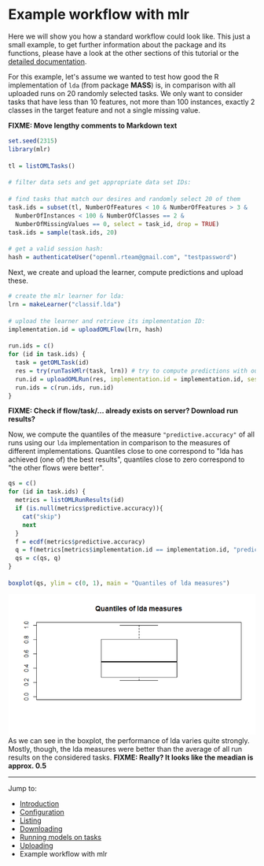 Example workflow with mlr
=========================

Here we will show you how a standard workflow could look like. This just a small example, to get
further information about the package and its functions, please have a look at the other sections
of this tutorial or the [detailed documentation](http://www.rdocumentation.org/packages/OpenML).

For this example, let's assume we wanted to test how good the R implementation of `lda` (from package
**MASS**) is, in comparison with all uploaded runs on 20 randomly selected tasks. We only want to consider tasks
that have less than 10 features, not more than 100 instances, exactly 2 classes in the target
feature and not a single missing value.

**FIXME: Move lengthy comments to Markdown text**


```r
set.seed(2315)
library(mlr)

tl = listOMLTasks()

# filter data sets and get appropriate data set IDs:

# find tasks that match our desires and randomly select 20 of them
task.ids = subset(tl, NumberOfFeatures < 10 & NumberOfFeatures > 3 &
  NumberOfInstances < 100 & NumberOfClasses == 2 &
  NumberOfMissingValues == 0, select = task_id, drop = TRUE)
task.ids = sample(task.ids, 20)

# get a valid session hash:
hash = authenticateUser("openml.rteam@gmail.com", "testpassword")
```

Next, we create and upload the learner, compute predictions and upload these.


```r
# create the mlr learner for lda:
lrn = makeLearner("classif.lda")

# upload the learner and retrieve its implementation ID:
implementation.id = uploadOMLFlow(lrn, hash)

run.ids = c()
for (id in task.ids) {
  task = getOMLTask(id)
  res = try(runTaskMlr(task, lrn)) # try to compute predictions with our learner
  run.id = uploadOMLRun(res, implementation.id = implementation.id, session.hash = hash)
  run.ids = c(run.ids, run.id)
}
```

**FIXME: Check if flow/task/... already exists on server? Download run results?**

Now, we compute the quantiles of the measure `"predictive.accuracy"` of all runs using our `lda`
implementation in comparison to the measures of different implementations. Quantiles close to one
correspond to "lda has achieved (one of) the best results", quantiles close to zero correspond to
"the other flows were better".


```r
qs = c()
for (id in task.ids) {
  metrics = listOMLRunResults(id)
  if (is.null(metrics$predictive.accuracy)){
    cat("skip")
    next
  }
  f = ecdf(metrics$predictive.accuracy)
  q = f(metrics[metrics$implementation.id == implementation.id, "predictive.accuracy"])
  qs = c(qs, q)
}

boxplot(qs, ylim = c(0, 1), main = "Quantiles of lda measures")
```
![Boxplot of the quantiles](../figures/boxplot_example.png)
As we can see in the boxplot, the performance of lda varies quite strongly. Mostly, though, the lda
measures were better than the average of all run results on the considered tasks.
**FIXME: Really? It looks like the meadian is approx. 0.5**

----------------------------------------------------------------------------------------------------
Jump to:
- [Introduction](1-Introduction.md)
- [Configuration](2-Configuration.md)
- [Listing](3-Listing.md)
- [Downloading](4-Downloading.md)
- [Running models on tasks](5-Running.md)
- [Uploading](6-Uploading.md)
- Example workflow with mlr
